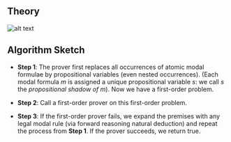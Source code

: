 ## Theory

![alt text](http://www.naveensundarg.com/images/shadow.png "shadow")

## Algorithm Sketch

* **Step 1**: The prover first replaces all occurrences of atomic modal formulae by propositional variables (even nested occurrences).
             (Each modal formula *m* is assigned a unique
             propositional variable *s*: we call *s* the *propositional
             shadow of m*). Now we have a  first-order problem.

* **Step 2**:  Call a first-order prover on this first-order problem.

* **Step 3**: If the first-order prover fails, we expand the premises with
 any legal modal rule (via forward reasoning natural deduction) and
 repeat the process from **Step 1**. If the prover succeeds, we return
 true.

